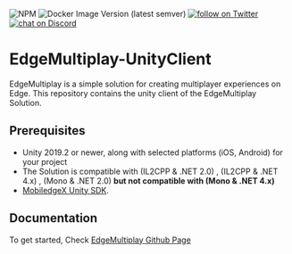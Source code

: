 ![NPM](https://img.shields.io/npm/l/edge-multiplay)
![Docker Image Version (latest semver)](https://img.shields.io/docker/v/mobiledgexsamples/edge-multiplay?sort=semver)
<a href="https://twitter.com/intent/follow?screen_name=mobiledgex">
<img src="https://img.shields.io/twitter/follow/mobiledgex?style=social" alt="follow on Twitter">
</a>
 <a href="https://discord.gg/k22WcfMFZ3">
<img src="https://img.shields.io/discord/779074183551385620?logo=discord" alt="chat on Discord">
</a>


# EdgeMultiplay-UnityClient

EdgeMultiplay is a simple solution for creating multiplayer experiences on Edge.
This repository contains the unity client of the EdgeMultiplay Solution.

## Prerequisites  

* Unity 2019.2 or newer, along with selected platforms (iOS, Android) for your project
* The Solution is compatible with (IL2CPP & .NET 2.0) , (IL2CPP & .NET 4.x) , (Mono & .NET 2.0) **but not compatible with (Mono  & .NET 4.x)**
* [MobiledgeX Unity SDK](https://github.com/mobiledgex/edge-cloud-sdk-unity).

## Documentation
To get started, Check [EdgeMultiplay Github Page ](https://mobiledgex.github.io/edge-multiplay-unity-client/)
